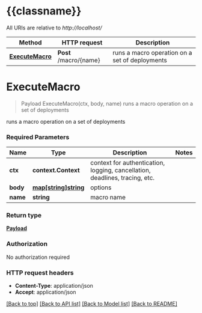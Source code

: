 # {{classname}}

All URIs are relative to *http://localhost/*

Method | HTTP request | Description
------------- | ------------- | -------------
[**ExecuteMacro**](MacrosApi.md#ExecuteMacro) | **Post** /macro/{name} | runs a macro operation on a set of deployments

# **ExecuteMacro**

> Payload ExecuteMacro(ctx, body, name)
> runs a macro operation on a set of deployments

runs a macro operation on a set of deployments

### Required Parameters

Name | Type | Description  | Notes
------------- | ------------- | ------------- | -------------
**ctx** | **context.Context** | context for authentication, logging, cancellation, deadlines, tracing, etc.
**body** | [**map[string]string**](map.md)| options |
**name** | **string**| macro name |

### Return type

[**Payload**](Payload.md)

### Authorization

No authorization required

### HTTP request headers

- **Content-Type**: application/json
- **Accept**: application/json

[[Back to top]](#) [[Back to API list]](../README.md#documentation-for-api-endpoints) [[Back to Model list]](../README.md#documentation-for-models) [[Back to README]](../README.md)

